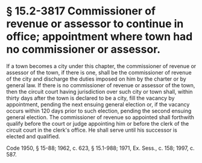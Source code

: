 # § 15.2-3817 Commissioner of revenue or assessor to continue in office; appointment where town had no commissioner or assessor.

<p>If a town becomes a city under this chapter, the commissioner of revenue or assessor of the town, if there is one, shall be the commissioner of revenue of the city and discharge the duties imposed on him by the charter or by general law. If there is no commissioner of revenue or assessor of the town, then the circuit court having jurisdiction over such city or town shall, within thirty days after the town is declared to be a city, fill the vacancy by appointment, pending the next ensuing general election or, if the vacancy occurs within 120 days prior to such election, pending the second ensuing general election. The commissioner of revenue so appointed shall forthwith qualify before the court or judge appointing him or before the clerk of the circuit court in the clerk's office. He shall serve until his successor is elected and qualified.</p><p>Code 1950, § 15-88; 1962, c. 623, § 15.1-988; 1971, Ex. Sess., c. 158; 1997, c. 587.</p>